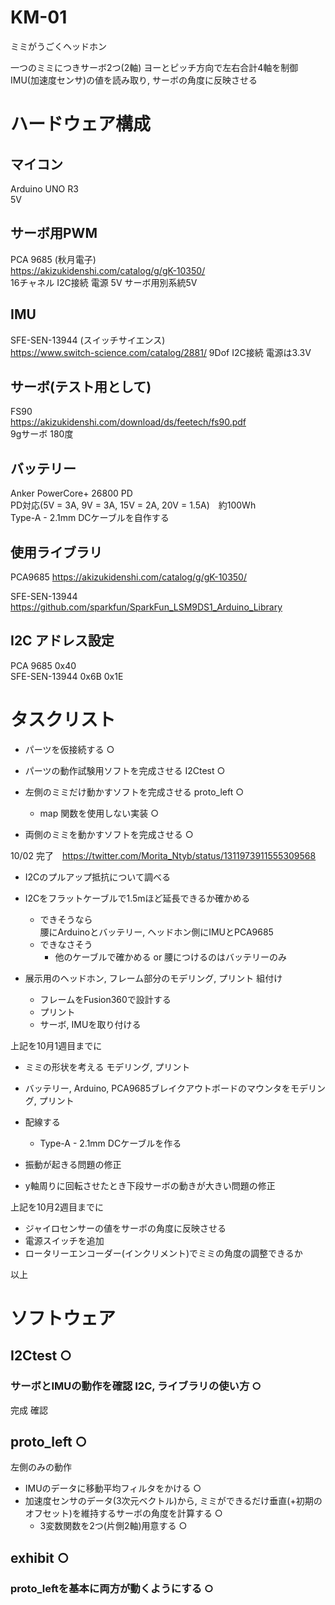 # KM-01
ミミがうごくヘッドホン

一つのミミにつきサーボ2つ(2軸) ヨーとピッチ方向で左右合計4軸を制御  
IMU(加速度センサ)の値を読み取り, サーボの角度に反映させる

# ハードウェア構成

## マイコン
Arduino UNO R3  
5V

## サーボ用PWM
PCA 9685 (秋月電子)  
https://akizukidenshi.com/catalog/g/gK-10350/  
16チャネル I2C接続 電源 5V サーボ用別系統5V

## IMU
SFE-SEN-13944 (スイッチサイエンス)  
https://www.switch-science.com/catalog/2881/
9Dof I2C接続 電源は3.3V

## サーボ(テスト用として)
FS90  
https://akizukidenshi.com/download/ds/feetech/fs90.pdf  
9gサーボ 180度

## バッテリー
Anker PowerCore+ 26800 PD  
PD対応(5V = 3A, 9V = 3A, 15V = 2A, 20V = 1.5A)　約100Wh  
Type-A - 2.1mm DCケーブルを自作する 

## 使用ライブラリ

PCA9685  https://akizukidenshi.com/catalog/g/gK-10350/  

SFE-SEN-13944 https://github.com/sparkfun/SparkFun_LSM9DS1_Arduino_Library  


## I2C アドレス設定
PCA 9685  0x40  
SFE-SEN-13944 0x6B 0x1E


# タスクリスト


* パーツを仮接続する ○

* パーツの動作試験用ソフトを完成させる I2Ctest ○

* 左側のミミだけ動かすソフトを完成させる proto_left ○
  * map 関数を使用しない実装 ○

* 両側のミミを動かすソフトを完成させる ○

10/02 完了　https://twitter.com/Morita_Ntyb/status/1311973911555309568

* I2Cのプルアップ抵抗について調べる
* I2Cをフラットケーブルで1.5mほど延長できるか確かめる
    * できそうなら  
      腰にArduinoとバッテリー, ヘッドホン側にIMUとPCA9685
    * できなさそう  
        * 他のケーブルで確かめる or 腰につけるのはバッテリーのみ

* 展示用のヘッドホン, フレーム部分のモデリング, プリント 組付け
  * フレームをFusion360で設計する
  * プリント
  * サーボ, IMUを取り付ける


上記を10月1週目までに


* ミミの形状を考える モデリング, プリント

* バッテリー, Arduino, PCA9685ブレイクアウトボードのマウンタをモデリング, プリント

* 配線する
  * Type-A - 2.1mm DCケーブルを作る


* 振動が起きる問題の修正
* y軸周りに回転させたとき下段サーボの動きが大きい問題の修正


上記を10月2週目までに


* ジャイロセンサーの値をサーボの角度に反映させる
* 電源スイッチを追加
* ロータリーエンコーダー(インクリメント)でミミの角度の調整できるか


以上

# ソフトウェア

## I2Ctest ○

### サーボとIMUの動作を確認 I2C, ライブラリの使い方 ○
完成 確認

## proto_left ○

左側のみの動作

* IMUのデータに移動平均フィルタをかける ○
* 加速度センサのデータ(3次元ベクトル)から, ミミができるだけ垂直(+初期のオフセット)を維持するサーボの角度を計算する ○
    * 3変数関数を2つ(片側2軸)用意する ○

## exhibit ○

### proto_leftを基本に両方が動くようにする ○
